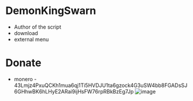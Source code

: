 # DemonKingSwarn

* Author of the script
* download
* external menu

# Donate
* monero - 43Lmjz4PxuQCKh1mua6qj1Ti5HVDJU1ta6gzock4G3uSW4bb8FGADsSJ6GHhwBK6hLHyE2ARai9ijHsFW76rpRBkBzEg7Jp
![image](https://user-images.githubusercontent.com/69480361/158066009-a6369c68-b01b-4196-8b9e-72e90ea4088c.png)
